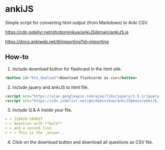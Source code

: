 # ankiJS
Simple script for converting html output (from Markdown) to Anki CSV.


https://cdn.jsdelivr.net/gh/dominikue/ankiJS@main/ankiJS.js

https://docs.ankiweb.net/#/importing?id=importing

## How-to

1. Include download button for flashcard in the html site.

```html
<button id="btn_dowload">Download flashcards as csv</button>
```

2. Include jquery and ankiJS to html file.

```html
<script src="https://ajax.googleapis.com/ajax/libs/jquery/3.5.1/jquery.min.js"></script>
<script src="https://cdn.jsdelivr.net/gh/dominikue/ankiJS@main/ankiJS.js"></script>
```

3. Include Q & A inside your file.

```markdown code
> > 210428-164027
> > Question with **bold**
> > and a second line.
> > > This is the _answer_.
```

4. Click on the download button and download all questions as CSV file.
